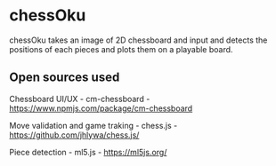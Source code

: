 # chessOku

chessOku takes an image of 2D chessboard and input and detects the positions of each pieces and plots them on a playable board. 

## Open sources used

Chessboard UI/UX - cm-chessboard - https://www.npmjs.com/package/cm-chessboard

Move validation and game traking - chess.js - https://github.com/jhlywa/chess.js/

Piece detection - ml5.js - https://ml5js.org/



